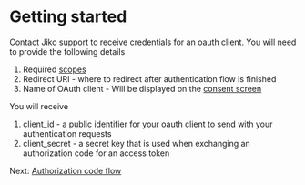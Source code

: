 # Getting started

Contact Jiko support to receive credentials for an oauth client. You will need to provide the following details

1. Required [scopes](scopes.md)
2. Redirect URI - where to redirect after authentication flow is finished
3. Name of OAuth client - Will be displayed on the [consent screen](login-flow.md)

You will receive

1. client_id - a public identifier for your oauth client to send with your authentication requests
2. client_secret - a secret key that is used when exchanging an authorization code for an access token

Next: [Authorization code flow](authorization-code-flow.md)
